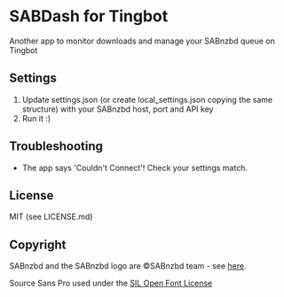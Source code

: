 SABDash for Tingbot
=====
Another app to monitor downloads and manage your SABnzbd queue on Tingbot

Settings
--------
1. Update settings.json (or create local_settings.json copying the same structure) with your SABnzbd host, port and API key
2. Run it :)

Troubleshooting
---------------
* The app says 'Couldn't Connect'!
Check your settings match.

License
-------
MIT (see LICENSE.md)

Copyright
---------
SABnzbd and the SABnzbd logo are ©SABnzbd team - see [here](https://sabnzbd.org/wiki/contact).

Source Sans Pro used under the [SIL Open Font License](http://wwwimages.adobe.com/content/dam/Adobe/en/products/type/pdfs/eulas/open-font-license.pdf)